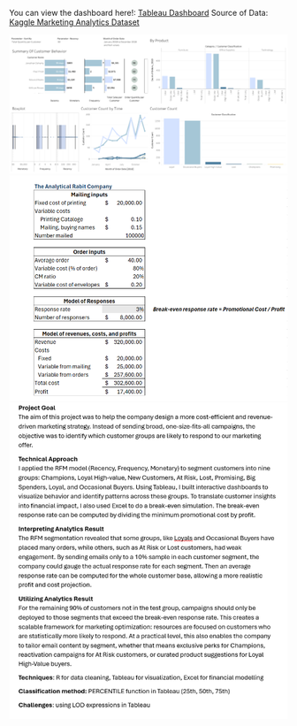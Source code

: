 You can view the dashboard here!: [Tableau Dashboard](https://public.tableau.com/views/RFMAnalysis_17573343964750/Dashboard2?:language=en-US&publish=yes&:sid=&:redirect=auth&:display_count=n&:origin=viz_share_link)
Source of Data: [Kaggle Marketing Analytics Dataset](https://www.kaggle.com/datasets/jackdaoud/marketing-data)

![image alt](https://github.com/aliciango/Tableau-for-Business-Insights/blob/441711aca6141f71de95e61dfa56e3610645d6e1/RFM%20Customer%20Segmentation/RFM%20photo.png)
![image alt](https://github.com/aliciango/Tableau-for-Business-Insights/blob/441711aca6141f71de95e61dfa56e3610645d6e1/RFM%20Customer%20Segmentation/excel%20photo.png)
![image alt](https://github.com/aliciango/Tableau-for-Business-Insights/blob/441711aca6141f71de95e61dfa56e3610645d6e1/RFM%20Customer%20Segmentation/project%20description.png) 
              
